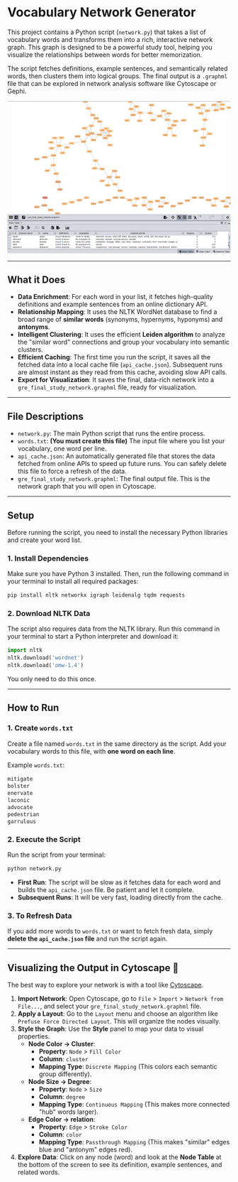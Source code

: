 # Vocabulary Network Generator 

This project contains a Python script (`network.py`) that takes a list of vocabulary words and transforms them into a rich, interactive network graph. This graph is designed to be a powerful study tool, helping you visualize the relationships between words for better memorization.

The script fetches definitions, example sentences, and semantically related words, then clusters them into logical groups. The final output is a `.graphml` file that can be explored in network analysis software like Cytoscape or Gephi.

![Network View](NetworkView.png "Cytoscape View")

---
## What it Does

- **Data Enrichment**: For each word in your list, it fetches high-quality definitions and example sentences from an online dictionary API.
- **Relationship Mapping**: It uses the NLTK WordNet database to find a broad range of **similar words** (synonyms, hypernyms, hyponyms) and **antonyms**.
- **Intelligent Clustering**: It uses the efficient **Leiden algorithm** to analyze the "similar word" connections and group your vocabulary into semantic clusters.
- **Efficient Caching**: The first time you run the script, it saves all the fetched data into a local cache file (`api_cache.json`). Subsequent runs are almost instant as they read from this cache, avoiding slow API calls.
- **Export for Visualization**: It saves the final, data-rich network into a `gre_final_study_network.graphml` file, ready for visualization.

---
## File Descriptions

- `network.py`: The main Python script that runs the entire process.
- `words.txt`: **(You must create this file)** The input file where you list your vocabulary, one word per line.
- `api_cache.json`: An automatically generated file that stores the data fetched from online APIs to speed up future runs. You can safely delete this file to force a refresh of the data.
- `gre_final_study_network.graphml`: The final output file. This is the network graph that you will open in Cytoscape.

---
## Setup

Before running the script, you need to install the necessary Python libraries and create your word list.

### 1. Install Dependencies
Make sure you have Python 3 installed. Then, run the following command in your terminal to install all required packages:
```bash
pip install nltk networkx igraph leidenalg tqdm requests
```

### 2. Download NLTK Data
The script also requires data from the NLTK library. Run this command in your terminal to start a Python interpreter and download it:
```python
import nltk
nltk.download('wordnet')
nltk.download('omw-1.4')
```
You only need to do this once.

---
## How to Run

### 1. Create `words.txt`
Create a file named `words.txt` in the same directory as the script. Add your vocabulary words to this file, with **one word on each line**.

Example `words.txt`:
```
mitigate
bolster
enervate
laconic
advocate
pedestrian
garrulous
```

### 2. Execute the Script
Run the script from your terminal:
```bash
python network.py
```

- **First Run**: The script will be slow as it fetches data for each word and builds the `api_cache.json` file. Be patient and let it complete.
- **Subsequent Runs**: It will be very fast, loading directly from the cache.

### 3. To Refresh Data
If you add more words to `words.txt` or want to fetch fresh data, simply **delete the `api_cache.json` file** and run the script again.

---
## Visualizing the Output in Cytoscape 🎨

The best way to explore your network is with a tool like [Cytoscape](https://cytoscape.org/).

1.  **Import Network**: Open Cytoscape, go to `File` > `Import` > `Network from File...`, and select your `gre_final_study_network.graphml` file.
2.  **Apply a Layout**: Go to the `Layout` menu and choose an algorithm like `Prefuse Force Directed Layout`. This will organize the nodes visually.
3.  **Style the Graph**: Use the **Style** panel to map your data to visual properties.
    - **Node Color → Cluster**:
        - **Property**: `Node` > `Fill Color`
        - **Column**: `cluster`
        - **Mapping Type**: `Discrete Mapping` (This colors each semantic group differently).
    - **Node Size → Degree**:
        - **Property**: `Node` > `Size`
        - **Column**: `degree`
        - **Mapping Type**: `Continuous Mapping` (This makes more connected "hub" words larger).
    - **Edge Color → relation**:
        - **Property**: `Edge` > `Stroke Color`
        - **Column**: `color`
        - **Mapping Type**: `Passthrough Mapping` (This makes "similar" edges blue and "antonym" edges red).
4.  **Explore Data**: Click on any node (word) and look at the **Node Table** at the bottom of the screen to see its definition, example sentences, and related words.